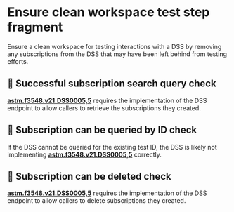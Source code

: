 # Ensure clean workspace test step fragment

Ensure a clean workspace for testing interactions with a DSS by removing any subscriptions from the DSS that may have been left behind from testing efforts.

## 🛑 Successful subscription search query check

**[astm.f3548.v21.DSS0005,5](../../../../requirements/astm/f3548/v21.md)** requires the implementation of the DSS endpoint to allow callers to retrieve the subscriptions they created.

## 🛑 Subscription can be queried by ID check

If the DSS cannot be queried for the existing test ID, the DSS is likely not implementing **[astm.f3548.v21.DSS0005,5](../../../../requirements/astm/f3548/v21.md)** correctly.

## 🛑 Subscription can be deleted check

**[astm.f3548.v21.DSS0005,5](../../../../requirements/astm/f3548/v21.md)** requires the implementation of the DSS endpoint to allow callers to delete subscriptions they created.
